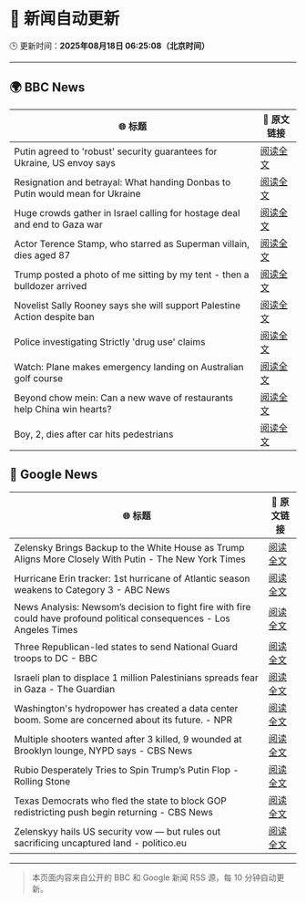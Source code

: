 # 🧠 新闻自动更新

🕒 更新时间：**2025年08月18日 06:25:08（北京时间）**

---

## 🌍 BBC News

| 🌐 标题 | 🔗 原文链接 |
|--------|-------------|
| Putin agreed to 'robust' security guarantees for Ukraine, US envoy says | [阅读全文](https://www.bbc.com/news/articles/crm4ln2ekg1o?at_medium=RSS&at_campaign=rss) |
| Resignation and betrayal: What handing Donbas to Putin would mean for Ukraine | [阅读全文](https://www.bbc.com/news/articles/cvgv1pdkll8o?at_medium=RSS&at_campaign=rss) |
| Huge crowds gather in Israel calling for hostage deal and end to Gaza war | [阅读全文](https://www.bbc.com/news/articles/ce93y2dxlg4o?at_medium=RSS&at_campaign=rss) |
| Actor Terence Stamp, who starred as Superman villain, dies aged 87 | [阅读全文](https://www.bbc.com/news/articles/c39d41g7nmlo?at_medium=RSS&at_campaign=rss) |
| Trump posted a photo of me sitting by my tent - then a bulldozer arrived | [阅读全文](https://www.bbc.com/news/articles/cx2x39d2jxvo?at_medium=RSS&at_campaign=rss) |
| Novelist Sally Rooney says she will support Palestine Action despite ban | [阅读全文](https://www.bbc.com/news/articles/cp94jz0y7ygo?at_medium=RSS&at_campaign=rss) |
| Police investigating Strictly 'drug use' claims | [阅读全文](https://www.bbc.com/news/articles/cx2px5r90x4o?at_medium=RSS&at_campaign=rss) |
| Watch: Plane makes emergency landing on Australian golf course | [阅读全文](https://www.bbc.com/news/videos/cp892124ndqo?at_medium=RSS&at_campaign=rss) |
| Beyond chow mein: Can a new wave of restaurants help China win hearts? | [阅读全文](https://www.bbc.com/news/articles/cy4dk1z02w7o?at_medium=RSS&at_campaign=rss) |
| Boy, 2, dies after car hits pedestrians | [阅读全文](https://www.bbc.com/news/articles/ckgylnwj79eo?at_medium=RSS&at_campaign=rss) |

## 📰 Google News

| 🌐 标题 | 🔗 原文链接 |
|--------|-------------|
| Zelensky Brings Backup to the White House as Trump Aligns More Closely With Putin - The New York Times | [阅读全文](https://news.google.com/rss/articles/CBMihgFBVV95cUxQOVIxUmhHWGl0dm5RalpSRTZzSWhJeHJsQkltMXh5YnNYMFB6UXJSSTJPcHlXRGtlQ05QT1lDazZ0Uk9COFJTZk9OYjNxYm5NVF95TWVzR0tSelctbzllN1M3NlppQ1RPNzdfLVBVZDAtd1NRZmhtMU5aZDQzb2ttcW1Xa1dUdw?oc=5) |
| Hurricane Erin tracker: 1st hurricane of Atlantic season weakens to Category 3 - ABC News | [阅读全文](https://news.google.com/rss/articles/CBMimAFBVV95cUxOX29HbXh4eDNfTi1JUVJpd0xldTRLT2R6SXBDZXRKRUZKZUxUbkNTYTY0ZVFVRVo5T0VOZkd5RC1CZFN2ZFBBNGphSTBvV21yYmxCTEhoMTRrWlN6a3pSOTFVTmpJZjZKUThFaTVLenpHbXg2VHBrdXRMTnFldHdtY0tJTUs2SXo0VHdUMXg3WkR4bjZZNnJjN9IBngFBVV95cUxOWWJ5dE8wak10blZWSlBEeWJ5cG5BMXZtYzRWeFhwbVBtWkNyVTAtZmhGUzZERHU0S2JqRTdqaVJ1VFMxQ0Zscl92QXFlYWNrMXBuay0zR1h2eW1VYzRlSk91eU1ldVIwbF9WSWE3amJ5bG1PNTFfcC1DVXk2bGxnLXJKb080allwNnJyOWEzMGFiYzNaYWtUWHdxTnJJQQ?oc=5) |
| News Analysis: Newsom’s decision to fight fire with fire could have profound political consequences - Los Angeles Times | [阅读全文](https://news.google.com/rss/articles/CBMi0AFBVV95cUxNY0pZeTZYaExwVV9WUGItdkF6MllGQVFhTE5zUVN6YzdKSVhHUVZGYS1URWpMVExQbVpwOTVoYXctdXVhVXA4c2RmaC1yUnF2aVRSX2d6d283cFpmUjR5YUFlY282OE5CZzRnTTRWd1JWU3ZkOVRudWZ3bWZoZXN5aWJHWEFxbVg0bWc1bFBCNGhWUzhMdHQwSnp4clh4c3hDTnRrRnNwbTZ6aEJUMmpSenRVS1I2UnpQSjdOckdHNmw1WkJ1RnhvNng3LVBaZ01K?oc=5) |
| Three Republican-led states to send National Guard troops to DC - BBC | [阅读全文](https://news.google.com/rss/articles/CBMiWkFVX3lxTE1GS0FSVkFUZjlnYmZ0UGF2MkUtTWwxLUo3eEU3RTZyUURNUFU4S1ltSjVKNlM4a1Q4VF9qcVU1QXp0QnBXX0VDV0dWbmFHSDdZU3BrT0NJQy1iUdIBX0FVX3lxTE5RTHVTZVQtVV9sekRRMmRNXzhVS0UtY3ZQak5jRVVLX0FaVFBzWTE4cWg2eVQ0eWg5ZURDbzVQMmxUTThZMGFoNkp0ZUltMEh5SW9INUNJQ3pta0pWaTFZ?oc=5) |
| Israeli plan to displace 1 million Palestinians spreads fear in Gaza - The Guardian | [阅读全文](https://news.google.com/rss/articles/CBMiqwFBVV95cUxQaF9lWUJWcllINHVXTklXMG8zNE0weVp2d19Hemp5UkZPRF9fWU9EZGxRbFhTX3dOT19ra2EtSW5oMGpFbjI4STB0TFJOUlBfek1ucm1laHE0TDJocXphbXBFQW15UGxSZkl1aHdBR0tqTEdVRlA3cXI1a3QxdFhTOHhmNWR5UVJtRDBReTVQUnh2VVpGRzZtdkJvcmhlR1QzLUd4Y3ItSFkyUGM?oc=5) |
| Washington's hydropower has created a data center boom. Some are concerned about its future. - NPR | [阅读全文](https://news.google.com/rss/articles/CBMiswFBVV95cUxONjItRFBOYmVUNDdwQzVWUjRuMzVUeXA3c2lYQ1VvWUtzbWRaOWdnQTRZdWFYbU9HUk16UTU4bEhmc3lxZ1FCSno5WDVrNUxFTkFrLXoyU082QUtCal8waTJoWFZxZy1TOEZ0M1VvUnhRX19OSjZEWlNmb2dySVhHNFA1alJlcmVFRG81eWZLZkswdHFhcmhnMFRTY2phRlZtQnQyMTRQVEI5R3pTZzZLdTlCZw?oc=5) |
| Multiple shooters wanted after 3 killed, 9 wounded at Brooklyn lounge, NYPD says - CBS News | [阅读全文](https://news.google.com/rss/articles/CBMihAFBVV95cUxNX3FLYXliRW95emszbnVrNUhRek9EM1NGSHJnM0ZUUEVrN2hDaDd3b2VlSHRjY0VEUmppc25DUEt4Qy0zZ29ZMTJGQlhQbFE5UDdxV0lKNXhTTUNjNHBiSnNnQmNxdF9GdjJ1bjZoZ21veUJ2b29SU0ZuSFRhUTBXS1BhQUg?oc=5) |
| Rubio Desperately Tries to Spin Trump’s Putin Flop - Rolling Stone | [阅读全文](https://news.google.com/rss/articles/CBMimgFBVV95cUxQLVREUTRqSzhrS0FVX2h5Z1AxZ3VpQmJfVUpnYWRqREc2UGZtck5pYmlHbUstVmlWM0lhaHR6cDQtTWZHTDlYWWI3QVgwZ1hLcTA3Rk51QlliN0liQ2stVThMUDVWRzQ1UWlMbVEwMktDYnJER1NCb0hUWHB6dFVvVDZEZTZhaDNjV09nOE9peVQycXFvX0NWQjR3?oc=5) |
| Texas Democrats who fled the state to block GOP redistricting push begin returning - CBS News | [阅读全文](https://news.google.com/rss/articles/CBMieEFVX3lxTE1ZcnY2NjFYVXdIb0d2Yk8wOVBqdU8xeDJ1VVd1X1NFQWItVzdkRExLWGo5WXpBNTc4UnpnZ2t4cUFuWWo5Q1A4VWJIa1VLQjlBQ2tqajNRaVplQWstRTlxV0ItSW1OUHFjalkxandmRFlOQV9JWVVVUdIBfkFVX3lxTE45emVEbWR6UXhLT3pOZGhFVGx0RHdEVHJXbFpzTkczSWQweWFIZ21Qa1hhMzVtamt6RGdqOG9pWktRS0Npc2Y4MnVZWFVWQ0Fnc2U5d1hiSUN0SHBGRnR5RkNxNC1PTGttRVE4X0djb3E3N3RndDF1eHdjWTFMdw?oc=5) |
| Zelenskyy hails US security vow — but rules out sacrificing uncaptured land - politico.eu | [阅读全文](https://news.google.com/rss/articles/CBMipwFBVV95cUxQNjRHbS1iVFlIQXE4anpDZG16a3YzZ2FzS2EydkVNby1Db1RJaF82RDBpSnJib1hLeXFJUThjN3A1cF9EZ056aDJpajB3NmFHWTJOU1ZvQUV1U3Y1aklzOUloTEJmUHdNdVhsOG4xYW1YcFphLXF5N0tBcng2TW03THlnMGpZWGZ3a3NCWnhGMG9Oc296dGhndlltR0k0NXYyRUU4VU45VQ?oc=5) |

---
> 本页面内容来自公开的 BBC 和 Google 新闻 RSS 源，每 10 分钟自动更新。
